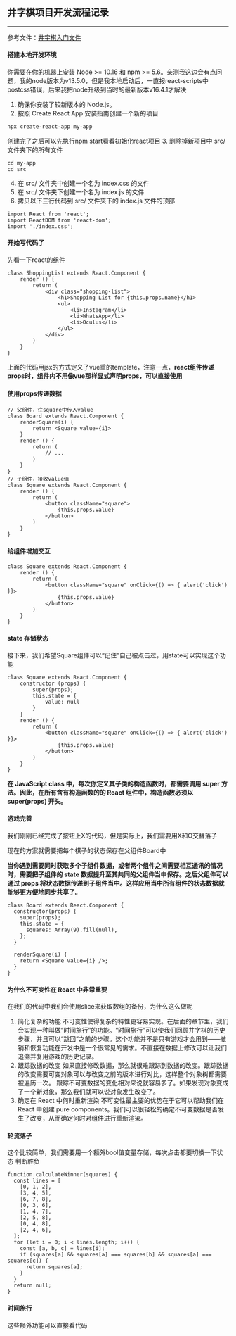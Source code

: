 ## 井字棋项目开发流程记录

---

参考文件：[井字棋入门文件](https://zh-hans.reactjs.org/tutorial/tutorial.html#lifting-state-up)

#### 搭建本地开发环境
你需要在你的机器上安装 Node >= 10.16 和 npm >= 5.6。亲测我这边会有点问题，我的node版本为v13.5.0，但是我本地启动后，一直报react-scripts中postcss错误，后来我把node升级到当时的最新版本v16.4.1才解决
1. 确保你安装了较新版本的 Node.js。
2. 按照 Create React App 安装指南创建一个新的项目
```js
npx create-react-app my-app
```
创建完了之后可以先执行npm start看看初始化react项目
3. 删除掉新项目中 src/ 文件夹下的所有文件
```
cd my-app
cd src
```
4. 在 src/ 文件夹中创建一个名为 index.css 的文件
5. 在 src/ 文件夹下创建一个名为 index.js 的文件
6. 拷贝以下三行代码到 src/ 文件夹下的 index.js 文件的顶部
```
import React from 'react';
import ReactDOM from 'react-dom';
import './index.css';
```

#### 开始写代码了
先看一下react的组件
```
class ShoppingList extends React.Component {
    render () {
        return (
            <div class="shopping-list">
                <h1>Shopping List for {this.props.name}</h1>
                <ul>
                    <li>Instagram</li>
                    <li>WhatsApp</li>
                    <li>Oculus</li>
                </ul>
            </div>
        )
    }
}
```
上面的代码用jsx的方式定义了vue重的template，注意一点，**react组件传递props时，组件内不用像vue那样显式声明props，可以直接使用**

#### 使用props传递数据
```
// 父组件，往square中传入value
class Board extends React.Component {
    renderSquare(i) {
        return <Square value={i}>
    }
    render () {
        return (
            // ...
        )
    }
}
// 子组件，接收value值
class Square extends React.Component {
    render () {
        return (
            <button className="square">
                {this.props.value}
            </button>
        )
    }
}
```
#### 给组件增加交互
```
class Square extends React.Component {
    render () {
        return (
            <button className="square" onClick={() => { alert('click') }}>
                {this.props.value}
            </button>
        )
    }
}
```

#### state 存储状态
接下来，我们希望Square组件可以“记住”自己被点击过，用state可以实现这个功能
```
class Square extends React.Component {
    constructor (props) {
        super(props);
        this.state = {
            value: null
        }
    }
    render () {
        return (
            <button className="square" onClick={() => { alert('click') }}>
                {this.props.value}
            </button>
        )
    }
}
```
**在 JavaScript class 中，每次你定义其子类的构造函数时，都需要调用 super 方法。因此，在所有含有构造函数的的 React 组件中，构造函数必须以 super(props) 开头。**

#### 游戏完善
我们刚刚已经完成了按钮上X的代码，但是实际上，我们需要用X和O交替落子

现在的方案就需要把每个棋子的状态保存在父组件Board中

**当你遇到需要同时获取多个子组件数据，或者两个组件之间需要相互通讯的情况时，需要把子组件的 state 数据提升至其共同的父组件当中保存。之后父组件可以通过 props 将状态数据传递到子组件当中。这样应用当中所有组件的状态数据就能够更方便地同步共享了。**

```
class Board extends React.Component {
  constructor(props) {
    super(props);
    this.state = {
      squares: Array(9).fill(null),
    };
  }

  renderSquare(i) {
    return <Square value={i} />;
  }
}
```

#### 为什么不可变性在 React 中非常重要
在我们的代码中我们会使用slice来获取数组的备份，为什么这么做呢
1. 简化复杂的功能
不可变性使得复杂的特性更容易实现。在后面的章节里，我们会实现一种叫做“时间旅行”的功能。“时间旅行”可以使我们回顾井字棋的历史步骤，并且可以“跳回”之前的步骤。这个功能并不是只有游戏才会用到——撤销和恢复功能在开发中是一个很常见的需求。不直接在数据上修改可以让我们追溯并复用游戏的历史记录。
2. 跟踪数据的改变
如果直接修改数据，那么就很难跟踪到数据的改变。跟踪数据的改变需要可变对象可以与改变之前的版本进行对比，这样整个对象树都需要被遍历一次。
跟踪不可变数据的变化相对来说就容易多了。如果发现对象变成了一个新对象，那么我们就可以说对象发生改变了。
3. 确定在 React 中何时重新渲染
不可变性最主要的优势在于它可以帮助我们在 React 中创建 pure components。我们可以很轻松的确定不可变数据是否发生了改变，从而确定何时对组件进行重新渲染。

#### 轮流落子
这个比较简单，我们需要用一个额外bool值变量存储，每次点击都要切换一下状态
判断胜负
```
function calculateWinner(squares) {
  const lines = [
    [0, 1, 2],
    [3, 4, 5],
    [6, 7, 8],
    [0, 3, 6],
    [1, 4, 7],
    [2, 5, 8],
    [0, 4, 8],
    [2, 4, 6],
  ];
  for (let i = 0; i < lines.length; i++) {
    const [a, b, c] = lines[i];
    if (squares[a] && squares[a] === squares[b] && squares[a] === squares[c]) {
      return squares[a];
    }
  }
  return null;
}
```

#### 时间旅行
这些额外功能可以直接看代码
